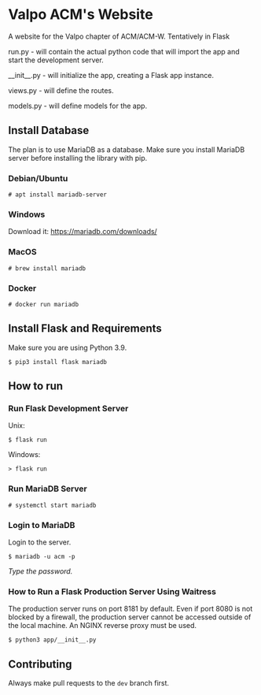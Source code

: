 # Valpo ACM's Website

A website for the Valpo chapter of ACM/ACM-W. Tentatively in Flask

run.py - will contain the actual python code that will import the app and start the development server.

\_\_init\_\_.py - will initialize the app, creating a Flask app instance.

views.py - will define the routes.

models.py - will define models for the app.

## Install Database

The plan is to use MariaDB as a database. Make sure you install MariaDB server before installing the library with pip.

### Debian/Ubuntu

`# apt install mariadb-server`

### Windows

Download it: https://mariadb.com/downloads/

### MacOS

`# brew install mariadb`

### Docker

`# docker run mariadb`

## Install Flask and Requirements

Make sure you are using Python 3.9.

`$ pip3 install flask mariadb`

## How to run

### Run Flask Development Server

Unix:
```
$ flask run
```

Windows:
```
> flask run
```
### Run MariaDB Server

`# systemctl start mariadb`

### Login to MariaDB

Login to the server.

`$ mariadb -u acm -p`

*Type the password.*

### How to Run a Flask Production Server Using Waitress

The production server runs on port 8181 by default. Even if port 8080 is not blocked by a firewall, the production server cannot be accessed outside of the local machine. An NGINX reverse proxy must be used.

`$ python3 app/__init__.py`

## Contributing

Always make pull requests to the `dev` branch first.
